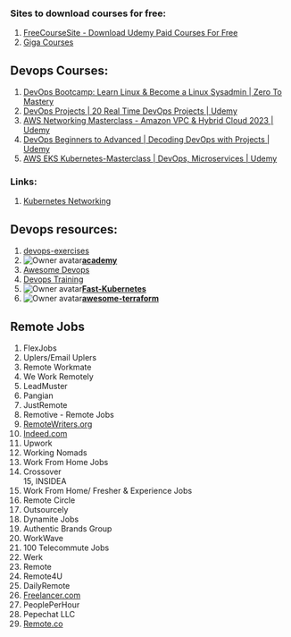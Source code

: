 ### Sites to download courses for free:
1. [FreeCourseSite - Download Udemy Paid Courses For Free](https://freecoursesite.com/)
2. [Giga Courses](https://gigacourse.com/?1)

## Devops Courses:
1. [DevOps Bootcamp: Learn Linux & Become a Linux Sysadmin | Zero To Mastery](https://zerotomastery.io/courses/devops-bootcamp/)
2. [DevOps Projects | 20 Real Time DevOps Projects | Udemy](https://www.udemy.com/course/devopsprojects/)
3. [AWS Networking Masterclass - Amazon VPC & Hybrid Cloud 2023 | Udemy](https://www.udemy.com/course/aws-networking-amazon-vpc-aws-vpn-hybrid-cloud/)
4. [DevOps Beginners to Advanced | Decoding DevOps with Projects | Udemy](https://www.udemy.com/course/decodingdevops/)
5. [AWS EKS Kubernetes-Masterclass | DevOps, Microservices | Udemy](https://www.udemy.com/course/aws-eks-kubernetes-masterclass-devops-microservices/)
### Links:
1. [Kubernetes Networking](https://www.tkng.io/)
## Devops resources:
1. [devops-exercises]([]https://github.com/bregman-arie/devops-exercises)
2. ![Owner avatar](https://avatars.githubusercontent.com/u/57155954?s=48&v=4)**[academy](https://github.com/devopsacademyau/academy)**
3. [Awesome Devops](http://awesome-devops.xyz/)
4. [Devops Training](https://tkssharma-devops.gitbook.io/devops-training/)
5. ![Owner avatar](https://avatars.githubusercontent.com/u/10358317?s=48&v=4)**[Fast-Kubernetes](https://github.com/omerbsezer/Fast-Kubernetes)**
6. ![Owner avatar](https://avatars.githubusercontent.com/u/1766965?s=48&v=4)**[awesome-terraform](https://github.com/shuaibiyy/awesome-terraform)**

## Remote Jobs
1. FlexJobs  
2. Uplers/Email Uplers  
3. Remote Workmate  
4. We Work Remotely  
5. LeadMuster  
6. Pangian  
7. JustRemote  
8. Remotive - Remote Jobs  
9. [RemoteWriters.org](http://remotewriters.org/)  
10. [Indeed.com](http://indeed.com/)  
11. Upwork  
12. Working Nomads  
13. Work From Home Jobs  
14. Crossover  
15, INSIDEA  
16. Work From Home/ Fresher & Experience Jobs  
17. Remote Circle  
18. Outsourcely  
19. Dynamite Jobs  
20. Authentic Brands Group  
21. WorkWave  
22. 100 Telecommute Jobs  
23. Werk  
24. Remote  
25. Remote4U  
26. DailyRemote  
27. [Freelancer.com](http://freelancer.com/)  
28. PeoplePerHour  
29. Pepechat LLC  
30. [Remote.co](http://remote.co/)